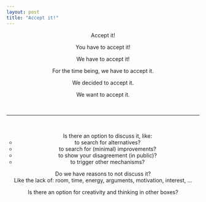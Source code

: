 ```yaml
---
layout: post
title: "Accept it!"
---
```

<link rel="stylesheet" href="/css/post.css">

<div style="text-align:center">
  <p>Accept it!</p>
  <p>You have to accept it!</p>
  <p>We have to accept it!</p>
  <p>For the time being, we have to accept it.</p>
  <p>We decided to accept it.</p>
  <p>We want to accept it.</p>
</div>
<br/>
<hr>
<br/>

<div style="text-align:center">
  <ul style="list-style-type:circle">
  <li style="list-style-type:none">Is there an option to discuss it, like:</li>
  <li>to search for alternatives?</li>
  <li>to search for (minimal) improvements?</li>
  <li>to show your disagreement (in public)?</li>
  <li>to trigger other mechanisms?</li>
  </ul>
  <p>Do we have reasons to not discuss it?
  <br>Like the lack of: room, time, energy, arguments, motivation, interest, ...</p>
  <p>Is there an option for creativity and thinking in other boxes?</p>
</div>

